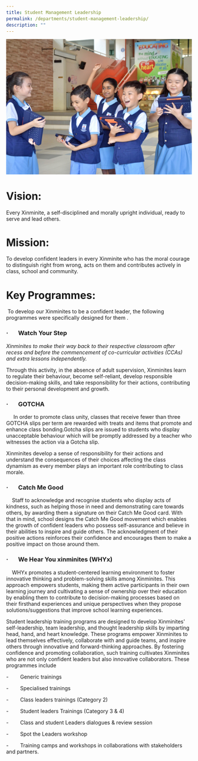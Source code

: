 ```yaml
---
title: Student Management Leadership
permalink: /departments/student-management-leadership/
description: ""
---
```

![](/images/Department%20Pics/sml%20dept%20s.jpg)

# Vision:

Every Xinminite, a self-disciplined and morally upright individual, ready to serve and lead others.

# Mission:

To develop confident leaders in every Xinminite who has the moral courage to distinguish right from wrong, acts on them and contributes actively in class, school and community.

# Key Programmes:

 To develop our Xinminites to be a confident leader, the following programmes were specifically designed for them .

### ·       **Watch Your Step**

_Xinminites to make their way back to their respective classroom after recess and before the commencement of co-curricular activities (CCAs) and extra lessons independently._

Through this activity, in the absence of adult supervision, Xinminites learn to regulate their behaviour, become self-reliant, develop responsible decision-making skills, and take responsibility for their actions, contributing to their personal development and growth.

### ·       **GOTCHA**

     In order to promote class unity, classes that receive fewer than three GOTCHA slips per term are rewarded with treats and items that promote and enhance class bonding.Gotcha slips are issued to students who display unacceptable behaviour which will be promptly addressed by a teacher who witnesses the action via a Gotcha slip.

Xinminites develop a sense of responsibility for their actions and understand the consequences of their choices affecting the class dynamism as every member plays an important role contributing to class morale.

### ·       **Catch Me Good**

    Staff to acknowledge and recognise students who display acts of kindness, such as helping those in need and demonstrating care towards others, by awarding them a signature on their Catch Me Good card. With that in mind, school designs the Catch Me Good movement which enables the growth of confident leaders who possess self-assurance and believe in their abilities to inspire and guide others. The acknowledgment of their positive actions reinforces their confidence and encourages them to make a positive impact on those around them.

### ·       **We Hear You xinminites (WHYx)**

    WHYx promotes a student-centered learning environment to foster innovative thinking and problem-solving skills among Xinminites. This approach empowers students, making them active participants in their own learning journey and cultivating a sense of ownership over their education by enabling them to contribute to decision-making processes based on their firsthand experiences and unique perspectives when they propose solutions/suggestions that improve school learning experiences.

Student leadership training programs are designed to develop Xinminites' self-leadership, team leadership, and thought leadership skills by imparting head, hand, and heart knowledge. These programs empower Xinminites to lead themselves effectively, collaborate with and guide teams, and inspire others through innovative and forward-thinking approaches. By fostering confidence and promoting collaboration, such training cultivates Xinminites who are not only confident leaders but also innovative collaborators. These programmes include

\-        Generic trainings

\-        Specialised trainings

\-        Class leaders trainings (Category 2)

\-        Student leaders Trainings (Category 3 & 4)

\-        Class and student Leaders dialogues & review session

\-        Spot the Leaders workshop

\-        Training camps and workshops in collaborations with stakeholders and partners.